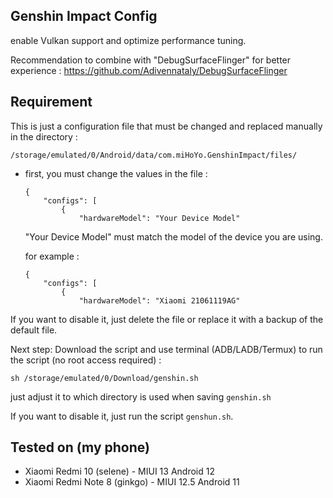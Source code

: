 ## Genshin Impact Config
enable Vulkan support and optimize performance tuning.

Recommendation to combine with "DebugSurfaceFlinger" for better experience :
https://github.com/Adivennataly/DebugSurfaceFlinger

## Requirement
This is just a configuration file that must be changed and replaced manually in the directory :

    /storage/emulated/0/Android/data/com.miHoYo.GenshinImpact/files/

- first, you must change the values in the file :

      {
          "configs": [
              {
                  "hardwareModel": "Your Device Model"
  

  "Your Device Model" must match the model of the device you are using.

  for example :
  
      {
          "configs": [
              {
                  "hardwareModel": "Xiaomi 21061119AG"
  

If you want to disable it, just delete the file or replace it with a backup of the default file.


Next step:
Download the script and use terminal (ADB/LADB/Termux) to run the script (no root access required) :

    sh /storage/emulated/0/Download/genshin.sh


just adjust it to which directory is used when saving `genshin.sh`

If you want to disable it, just run the script `genshun.sh`.


## Tested on (my phone)

- Xiaomi Redmi 10 (selene) - MIUI 13 Android 12
- Xiaomi Redmi Note 8 (ginkgo) - MIUI 12.5 Android 11
